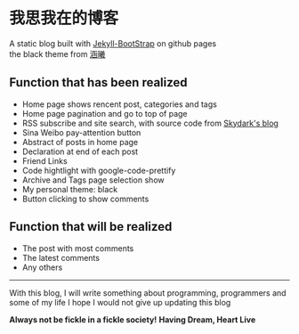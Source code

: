 # 我思我在的博客

A static blog built with [Jekyll-BootStrap][] on github pages
<br>the black theme from [涵曦][]

## Function that has been realized

* Home page shows rencent post, categories and tags
* Home page pagination and go to top of page
* RSS subscribe and site search, with source code from [Skydark's blog][]
* Sina Weibo pay-attention button
* Abstract of posts in home page
* Declaration at end of each post
* Friend Links
* Code hightlight with google-code-prettify
* Archive and Tags page selection show
* My personal theme: black
* Button clicking to show comments

## Function that will be realized

* The post with most comments
* The latest comments
* Any others


---

With this blog, I will write something about programming, programmers and some of my life
I hope I would not give up updating this blog

**Always not be fickle in a fickle society!**
**Having Dream, Heart Live**

[涵曦]: http://www.hanxi.info/
[Jekyll-BootStrap]: http://jekyllbootstrap.com
[Skydark's blog]: http://blog.skydark.info
